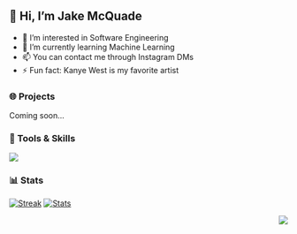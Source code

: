 ## 👋 Hi, I’m Jake McQuade
- 👀 I’m interested in Software Engineering
- 🌱 I’m currently learning Machine Learning
- 📫 You can contact me through Instagram DMs
- ⚡ Fun fact: Kanye West is my favorite artist

### 🌐 Projects
Coming soon...

### 💪 Tools & Skills
<div align="left">
  <img src="https://skillicons.dev/icons?theme=dark&perline=6&i=rust,ts,java,lua,py,bash,html,css,bootstrap,nextjs,nodejs,tailwind,tauri,figma,vscode,linux,raspberrypi,cloudflare" />
</div>

### 📊 Stats
[![Streak](https://github-readme-streak-stats.herokuapp.com?user=jakemcquade&theme=tokyonight_duo&hide_border=true)](https://github.com/jakemcquade)
[![Stats](https://github-readme-stats.vercel.app/api?username=jakemcquade&count_private=true&show_owner=true&show_icons=true&bg_color=0d1117&title_color=ffffff&text_color=ffffff&icon_color=f04848&hide_border=true/)](https://github.com/jakemcquade)

<div align="right">
  <img src="https://komarev.com/ghpvc/?username=jakemcquade&style=flat-square&color=blue" />
</div>
